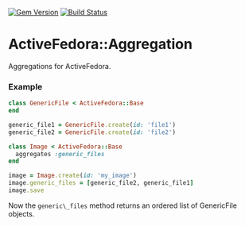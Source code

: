 [![Gem Version](https://badge.fury.io/rb/activefedora-aggregation.svg)](http://badge.fury.io/rb/activefedora-aggregation) [![Build Status](https://travis-ci.org/projecthydra-labs/activefedora-aggregation.svg)](https://travis-ci.org/projecthydra-labs/activefedora-aggregation)
# ActiveFedora::Aggregation

Aggregations for ActiveFedora.

### Example
```ruby
class GenericFile < ActiveFedora::Base
end

generic_file1 = GenericFile.create(id: 'file1')
generic_file2 = GenericFile.create(id: 'file2')

class Image < ActiveFedora::Base
  aggregates :generic_files
end

image = Image.create(id: 'my_image')
image.generic_files = [generic_file2, generic_file1]
image.save

```

Now the `generic\_files` method returns an ordered list of GenericFile objects.
